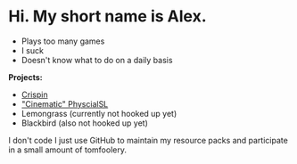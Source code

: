# Hi. My short name is Alex. 

- Plays too many games
- I suck
- Doesn't know what to do on a daily basis

**Projects:**

- [Crispin](https://github.com/shortnamesalex/Crispin)
- ["Cinematic" PhyscialSL](https://github.com/shortnamesalex/Alexs-PhysicalSL)
- Lemongrass (currently not hooked up yet)
- Blackbird (also not hooked up yet)

I don't code I just use GitHub to maintain my resource packs and participate in a small amount of tomfoolery.
